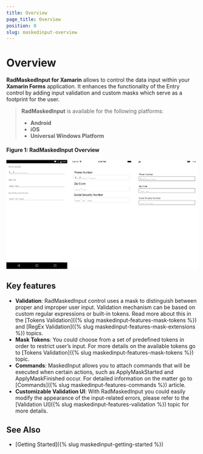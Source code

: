 ```yaml
---
title: Overview
page_title: Overview
position: 0
slug: maskedinput-overview
---
```


# Overview

**RadMaskedInput for Xamarin** allows to control the data input within your **Xamarin Forms** application. It enhances the functionality of the Entry control by adding input validation and custom masks which serve as a footprint for the user.

> **RadMaskedInput** is available for the following platforms:
> 
> - **Android**
> - **iOS**
> - **Universal Windows Platform**

#### Figure 1: RadMaskedInput Overview

![radmaskedinput-overview](images/maskedinput-overview.png)


## Key features ##

* **Validation**: RadMaskedInput control uses a mask to distinguish between proper and improper user input. Validation mechanism can be based on custom regular expressions or built-in tokens. Read more about this in the [Tokens Validation]({% slug maskedinput-features-mask-tokens %}) and [RegEx Validation]({% slug maskedinput-features-mask-extensions %}) topics. 
* **Mask Tokens**: You could choose from a set of predefined tokens in order to restrict user’s input.  For more details on the available tokens go to [Tokens Validation]({% slug maskedinput-features-mask-tokens %}) topic.
* **Commands**: MaskedInput allows you to attach commands that will be executed when certain actions, such as ApplyMaskStarted and ApplyMaskFinished occur. For detailed information on the matter go to [Commands]({% slug maskedinput-features-commands %}) article. 
* **Customizable Validation UI**: With RadMaskedInput you could easily modify the appearance of the input-related errors, please refer to the [Validation UI]({% slug maskedinput-features-validation %}) topic for more details.

## See Also

- [Getting Started]({% slug maskedinput-getting-started %})

